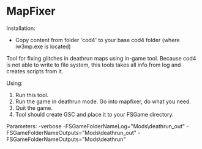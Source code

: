 # MapFixer

Installation:
  - Copy content from folder 'cod4' to your base cod4 folder (where iw3mp.exe is located)
  
Tool for fixing glitches in deathrun maps using in-game tool. Because cod4 is not able to write to file system, this tools takes all info from log and creates scripts from it.

Using:
1. Run this tool.
2. Run the game in deathrun mode. Go into mapfixer, do what you need.
3. Quit the game.
4. Tool should create GSC and place it to your FSGame directory.

Parameters:
-verbose 
-FSGameFolderNameLog="Mods\deathrun_out" 
-FSGameFolderNameOutputs="Mods\deathrun_out" 
-FSGameFolderNameOutputs="Mods\deathrun"
